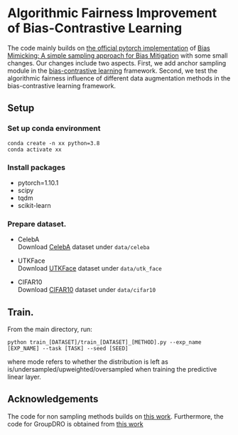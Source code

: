 # Algorithmic Fairness Improvement of Bias-Contrastive Learning

The code mainly builds on [the official pytorch implementation](https://github.com/mqraitem/Bias-Mimicking) of [Bias Mimicking: A simple sampling approach for Bias Mitigation](https://arxiv.org/pdf/2209.15605.pdf) with some small changes. Our changes include two aspects. First, we add anchor sampling module in the [bias-contrastive learning](https://github.com/grayhong/bias-contrastive-learning) framework. Second, we test the algorithmic fairness influence of different data augmentation methods in the bias-contrastive learning framework.

## Setup

### Set up conda environment  
```
conda create -n xx python=3.8
conda activate xx
```

### Install packages

* pytorch=1.10.1 
* scipy
* tqdm 
* scikit-learn

### Prepare dataset.

- CelebA  
Download [CelebA](https://mmlab.ie.cuhk.edu.hk/projects/CelebA.html) dataset under `data/celeba`

- UTKFace  
Download [UTKFace](https://susanqq.github.io/UTKFace/) dataset under `data/utk_face`

- CIFAR10  
Download [CIFAR10](https://www.cs.toronto.edu/~kriz/cifar.html) dataset under `data/cifar10`


## Train.

From the main directory, run: 

```
python train_[DATASET]/train_[DATASET]_[METHOD].py --exp_name [EXP_NAME] --task [TASK] --seed [SEED] 
```


where mode refers to whether the distribution is left as is/undersampled/upweighted/oversampled when training the predictive linear layer. 

## Acknowledgements

The code for non sampling methods builds on [this work](https://github.com/grayhong/bias-contrastive-learning). Furthermore, the code for GroupDRO is obtained from [this work](https://github.com/kohpangwei/group_DRO)
